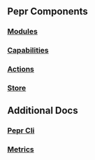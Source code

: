 ## Pepr Components
### [Modules](module.md)
### [Capabilities](capabilities.md)
### [Actions](actions.md)
### [Store](store.md)

## Additional Docs
### [Pepr Cli](cli.md)
### [Metrics](metrics.md)

